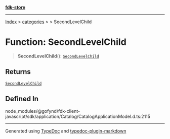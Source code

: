 [**fdk-store**](../../../README.md)
***

[Index](../../../API.md) > [categories](../../README.md) > [<internal>](../README.md) > SecondLevelChild

# Function: SecondLevelChild

> **SecondLevelChild**(): [`SecondLevelChild`](../type-aliases/type-alias.SecondLevelChild.md)

## Returns

[`SecondLevelChild`](../type-aliases/type-alias.SecondLevelChild.md)

## Defined In

node\_modules/@gofynd/fdk-client-javascript/sdk/application/Catalog/CatalogApplicationModel.d.ts:2115

***
Generated using [TypeDoc](https://typedoc.org/) and [typedoc-plugin-markdown](https://www.npmjs.com/package/typedoc-plugin-markdown)
